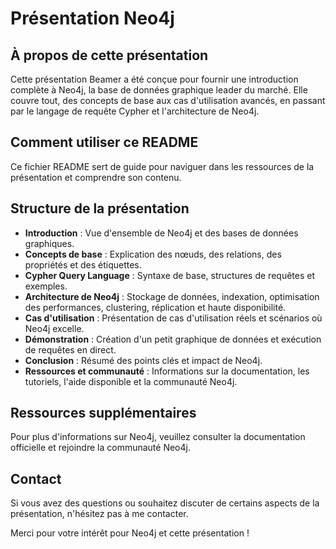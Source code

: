 # Présentation Neo4j

## À propos de cette présentation
Cette présentation Beamer a été conçue pour fournir une introduction complète à Neo4j, la base de données graphique leader du marché. Elle couvre tout, des concepts de base aux cas d'utilisation avancés, en passant par le langage de requête Cypher et l'architecture de Neo4j.

## Comment utiliser ce README
Ce fichier README sert de guide pour naviguer dans les ressources de la présentation et comprendre son contenu.

## Structure de la présentation
- **Introduction** : Vue d'ensemble de Neo4j et des bases de données graphiques.
- **Concepts de base** : Explication des nœuds, des relations, des propriétés et des étiquettes.
- **Cypher Query Language** : Syntaxe de base, structures de requêtes et exemples.
- **Architecture de Neo4j** : Stockage de données, indexation, optimisation des performances, clustering, réplication et haute disponibilité.
- **Cas d'utilisation** : Présentation de cas d'utilisation réels et scénarios où Neo4j excelle.
- **Démonstration** : Création d'un petit graphique de données et exécution de requêtes en direct.
- **Conclusion** : Résumé des points clés et impact de Neo4j.
- **Ressources et communauté** : Informations sur la documentation, les tutoriels, l'aide disponible et la communauté Neo4j.

## Ressources supplémentaires
Pour plus d'informations sur Neo4j, veuillez consulter la documentation officielle et rejoindre la communauté Neo4j.

## Contact
Si vous avez des questions ou souhaitez discuter de certains aspects de la présentation, n'hésitez pas à me contacter.

Merci pour votre intérêt pour Neo4j et cette présentation !
